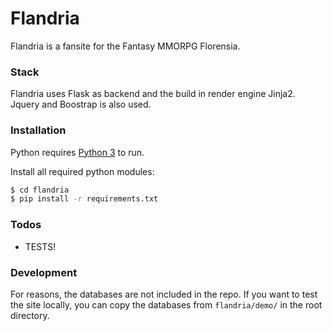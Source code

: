 # Flandria

Flandria is a fansite for the Fantasy MMORPG Florensia.

### Stack

Flandria uses Flask as backend and the build in render engine Jinja2.
Jquery and Boostrap is also used.

### Installation

Python requires [Python 3](https://www.python.org/) to run.

Install all required python modules:

```sh
$ cd flandria
$ pip install -r requirements.txt
```

### Todos

 - TESTS!

### Development

For reasons, the databases are not included in the repo. If you want to test the site locally, you can copy the databases from ```flandria/demo/``` in the root directory.
